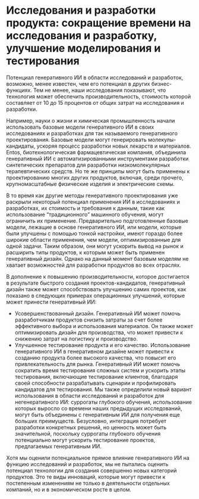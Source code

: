 # Исследования и разработки продукта: сокращение времени на исследования и разработку, улучшение моделирования и тестирования

Потенциал генеративного ИИ в области исследований и разработок, возможно, менее известен, чем его потенциал в других бизнес-функциях. Тем не менее, наши исследования показывают, что технология может обеспечить производительность, стоимость которой составляет от 10 до 15 процентов от общих затрат на исследования и разработки.

Например, науки о жизни и химическая промышленность начали использовать базовые модели генеративного ИИ в своих исследованиях и разработках для так называемого генеративного проектирования. Базовые модели могут генерировать молекулы-кандидаты, ускоряя процесс разработки новых лекарств и материалов. Entos, биотехнологическая фармацевтическая компания, объединила генеративный ИИ с автоматизированными инструментами разработки синтетических препаратов для разработки низкомолекулярных терапевтических средств. Но те же принципы могут быть применены к проектированию многих других продуктов, включая, среди прочего, крупномасштабные физические изделия и электрические схемы.

В то время как другие методы генеративного проектирования уже раскрыли некоторый потенциал применения ИИ в исследованиях и разработках, их стоимость и требования к данным, такие как использование “традиционного” машинного обучения, могут ограничить их применение. Предварительно подготовленные базовые модели, лежащие в основе генеративного ИИ, или модели, которые были улучшены с помощью тонкой настройки, имеют гораздо более широкие области применения, чем модели, оптимизированные для одной задачи. Таким образом, они могут ускорить вывод на рынок и расширить типы продуктов, к которым может быть применен генеративный дизайн. Однако на данный момент базовым моделям не хватает возможностей для разработки продуктов во всех отраслях.

В дополнение к повышению производительности, которое достигается в результате быстрого создания проектов-кандидатов, генеративный дизайн также может способствовать улучшению самих проектов, как показано в следующих примерах операционных улучшений, которые может принести генеративный ИИ:

- Усовершенствованный дизайн. Генеративный ИИ может помочь разработчикам продуктов снизить затраты за счет более эффективного выбора и использования материалов. Он также может оптимизировать дизайн для производства, что может привести к снижению затрат на логистику и производство.
- Улучшенное тестирование продукта и его качество. Использование генеративного ИИ в генеративном дизайне может привести к созданию продукта более высокого качества, что повысит его привлекательность для рынка. Генеративный ИИ может помочь сократить время тестирования сложных систем и ускорить этапы тестирования, включающие тестирование клиентов, благодаря своей способности разрабатывать сценарии и профилировать кандидатов для тестирования.
Мы также определили новый вариант использования в области исследований и разработок для негенеративного ИИ: суррогаты глубокого обучения, использование которых выросло со времени наших предыдущих исследований, могут быть объединены с генеративным ИИ для получения еще больших преимуществ. Безусловно, интеграция потребует разработки конкретных решений, но ценность может быть значительной, поскольку суррогаты глубокого обучения потенциально могут ускорить тестирование проектов, предлагаемых генеративным ИИ.

Хотя мы оценили потенциальное прямое влияние генеративного ИИ на функцию исследований и разработок, мы не пытались оценить потенциал технологии для создания совершенно новых категорий продуктов. Это те виды инноваций, которые могут привести к постепенным изменениям не только в деятельности отдельных компаний, но и в экономическом росте в целом.
